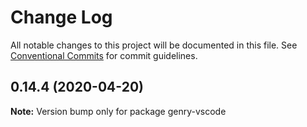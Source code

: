 # Change Log

All notable changes to this project will be documented in this file.
See [Conventional Commits](https://conventionalcommits.org) for commit guidelines.

## 0.14.4 (2020-04-20)

**Note:** Version bump only for package genry-vscode
